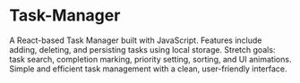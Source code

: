 # Task-Manager
A React-based Task Manager built with JavaScript. Features include adding, deleting, and persisting tasks using local storage. Stretch goals: task search, completion marking, priority setting, sorting, and UI animations. Simple and efficient task management with a clean, user-friendly interface.
